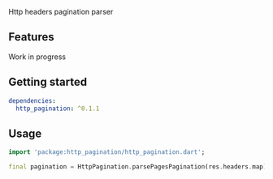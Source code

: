 Http headers pagination parser

## Features

Work in progress

## Getting started

```yaml
dependencies:
  http_pagination: ^0.1.1
```

## Usage

```dart
import 'package:http_pagination/http_pagination.dart';

final pagination = HttpPagination.parsePagesPagination(res.headers.map);
```


